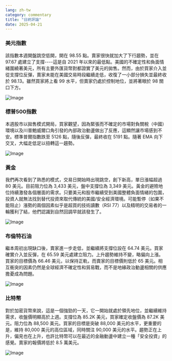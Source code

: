 ```yaml
---
lang: zh-tw
category: commentary
title: "日終評論"
date: 2025-04-21
---
```


### 美元指數

該指數本週開盤跳空低開，開在 98.55 點。賣家很快就加大了下行趨勢，並在 97.67 處建立了支撐----這是自 2021 年以來的最低點。美國的不確定性和負面情緒圍繞著美元，所有主要外匯貨幣對都證實了美元的拋售。然而，由於買家介入並從支撐位反彈，賣家未能在美國交易時段繼續走低，收復了一小部分損失並最終收於 98.13。雖然買家將上看 99 水平，但賣家仍處於控制地位，並將著眼於 98 關口下方。

![Image](https://markleighedu.github.io/img/Apr-2025/21-Apr-2025/usdindex.jpg)

### 標普500指數

本週股市以拋售模式開局，買家觀望，因為緊張而不確定的市場對負關稅（中國）環境以及川普鮑威爾口角引發的內部政治動盪做出了反應，這顯然讓市場感到不安。標準普爾指數跌至 5126 點，隨後反彈，最終收在 5191 點。隨著 EMA 向下交叉，大幅走低足以扭轉這一趨勢。

![Image](https://markleighedu.github.io/img/Apr-2025/21-Apr-2025/sp500.jpg)

### 黃金

我們再次看到了熟悉的模式，交易日開始時出現跳空，創下新高，單日漲幅超過 80 美元。目前阻力位為 3,433 美元，盤中支撐位為 3,349 美元。黃金的避險地位持續激發各個層面的需求。只要美元和股市繼續受到美國整體負面情緒的包圍，投資人就無法找到替代投資來取代傳統的美國/安全經濟環境。可能暫停（如果不能阻止）漲勢的兩個因素似乎是超買的技術讀數（RSI 77）以及精明的交易者的一輪獲利了結，他們認識到自然回調早就該發生了。

![Image](https://markleighedu.github.io/img/Apr-2025/21-Apr-2025/gold.jpg)

### 布倫特石油

繼本周初出現缺口後，賣家進一步走低，並繼續將支撐位設在 64.74 美元。買家確實介入並反彈，在 65.59 美元處建立阻力。上升趨勢維持不變，略偏向上漲。買家的目標價為 66.46 美元，以保持正軌，而賣家的目標價則低於 65 美元。相互衝突的因素仍然是全球經濟不確定性和貿易戰，而不是地緣政治動盪相關的供應擔憂成為問題。

![Image](https://markleighedu.github.io/img/Apr-2025/21-Apr-2025/brentoil.jpg)

### 比特幣

對於加密貨幣來說，這是一個強勁的一天，它一開始就處於領先地位，並繼續維持需求，收盤價明顯高於上週。支撐位為 85.2K 美元，買家確定收盤價為 87.2K 美元。阻力位為 88,500 美元。買家的目標是突破 88,000 美元的水平，更重要的是，維持 80,000 美元的高位區域，同時關注 90,000 美元的水平。趨勢正在上升，偏見也在上升，也許比特幣可以在最近的金融動盪中建立一種「安全投資」的感覺。賣家的報價將低於 8.5 萬美元。

![Image](https://markleighedu.github.io/img/Apr-2025/21-Apr-2025/bitcoin.jpg)

